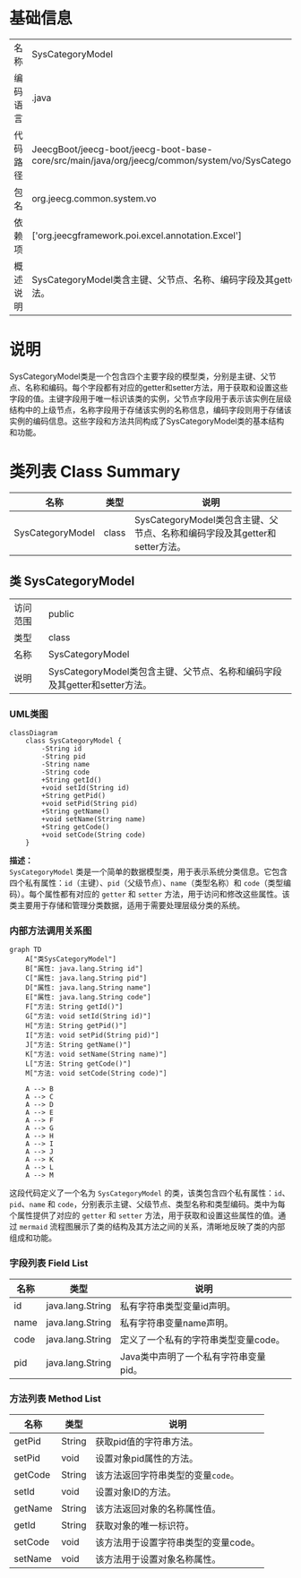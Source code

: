 # 基础信息

|      |      |
|------|------|
| 名称 | SysCategoryModel |
| 编码语言 | .java |
| 代码路径 | JeecgBoot/jeecg-boot/jeecg-boot-base-core/src/main/java/org/jeecg/common/system/vo/SysCategoryModel.java |
| 包名 | org.jeecg.common.system.vo |
| 依赖项 | ['org.jeecgframework.poi.excel.annotation.Excel'] |
| 概述说明 | SysCategoryModel类含主键、父节点、名称、编码字段及其getter和setter方法。 |

# 说明

SysCategoryModel类是一个包含四个主要字段的模型类，分别是主键、父节点、名称和编码。每个字段都有对应的getter和setter方法，用于获取和设置这些字段的值。主键字段用于唯一标识该类的实例，父节点字段用于表示该实例在层级结构中的上级节点，名称字段用于存储该实例的名称信息，编码字段则用于存储该实例的编码信息。这些字段和方法共同构成了SysCategoryModel类的基本结构和功能。

# 类列表 Class Summary

| 名称   | 类型  | 说明 |
|-------|------|-------------|
| SysCategoryModel | class | SysCategoryModel类包含主键、父节点、名称和编码字段及其getter和setter方法。 |



## 类 SysCategoryModel

|      |      |
|------|------|
| 访问范围 | public |
| 类型 | class |
| 名称 | SysCategoryModel |
| 说明 | SysCategoryModel类包含主键、父节点、名称和编码字段及其getter和setter方法。 |


### UML类图

```mermaid
classDiagram
    class SysCategoryModel {
        -String id
        -String pid
        -String name
        -String code
        +String getId()
        +void setId(String id)
        +String getPid()
        +void setPid(String pid)
        +String getName()
        +void setName(String name)
        +String getCode()
        +void setCode(String code)
    }
```

**描述：**  
`SysCategoryModel` 类是一个简单的数据模型类，用于表示系统分类信息。它包含四个私有属性：`id`（主键）、`pid`（父级节点）、`name`（类型名称）和 `code`（类型编码）。每个属性都有对应的 `getter` 和 `setter` 方法，用于访问和修改这些属性。该类主要用于存储和管理分类数据，适用于需要处理层级分类的系统。


### 内部方法调用关系图

```mermaid
graph TD
    A["类SysCategoryModel"]
    B["属性: java.lang.String id"]
    C["属性: java.lang.String pid"]
    D["属性: java.lang.String name"]
    E["属性: java.lang.String code"]
    F["方法: String getId()"]
    G["方法: void setId(String id)"]
    H["方法: String getPid()"]
    I["方法: void setPid(String pid)"]
    J["方法: String getName()"]
    K["方法: void setName(String name)"]
    L["方法: String getCode()"]
    M["方法: void setCode(String code)"]

    A --> B
    A --> C
    A --> D
    A --> E
    A --> F
    A --> G
    A --> H
    A --> I
    A --> J
    A --> K
    A --> L
    A --> M
```

这段代码定义了一个名为 `SysCategoryModel` 的类，该类包含四个私有属性：`id`、`pid`、`name` 和 `code`，分别表示主键、父级节点、类型名称和类型编码。类中为每个属性提供了对应的 `getter` 和 `setter` 方法，用于获取和设置这些属性的值。通过 `mermaid` 流程图展示了类的结构及其方法之间的关系，清晰地反映了类的内部组成和功能。

### 字段列表 Field List

| 名称  | 类型  | 说明 |
|-------|-------|------|
| id | java.lang.String | 私有字符串类型变量id声明。 |
| name | java.lang.String | 私有字符串变量name声明。 |
| code | java.lang.String | 定义了一个私有的字符串类型变量code。 |
| pid | java.lang.String | Java类中声明了一个私有字符串变量pid。 |

### 方法列表 Method List

| 名称  | 类型  | 说明 |
|-------|-------|------|
| getPid | String | 获取pid值的字符串方法。 |
| setPid | void | 设置对象pid属性的方法。 |
| getCode | String | 该方法返回字符串类型的变量`code`。 |
| setId | void | 设置对象ID的方法。 |
| getName | String | 该方法返回对象的名称属性值。 |
| getId | String | 获取对象的唯一标识符。 |
| setCode | void | 该方法用于设置字符串类型的变量code。 |
| setName | void | 该方法用于设置对象名称属性。 |




